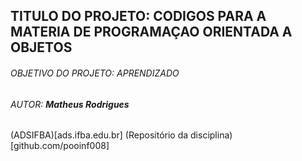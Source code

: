 ## **TITULO DO PROJETO: CODIGOS PARA A MATERIA DE PROGRAMAÇAO ORIENTADA A OBJETOS**
###### OBJETIVO DO PROJETO: APRENDIZADO
###### AUTOR: **Matheus Rodrigues**
(ADSIFBA)[ads.ifba.edu.br]
(Repositório da disciplina)[github.com/pooinf008]